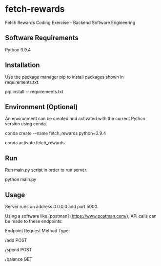 # fetch-rewards
Fetch Rewards Coding Exercise - Backend Software Engineering

## Software Requirements
Python 3.9.4

## Installation
Use the package manager pip to install packages shown in requirements.txt.

pip install -r requirements.txt

## Environment (Optional)
An environment can be created and activated with the correct Python version using conda.

conda create --name fetch_rewards python=3.9.4

conda activate fetch_rewards

## Run
Run main.py script in order to run server.

python main.py

## Usage
Server runs on address 0.0.0.0 and port 5000.

Using a software like [postman] (https://www.postman.com/), API calls can be made to these endpoints:

Endpoint        Request Method Type

/add            POST

/spend          POST

/balance        GET
